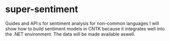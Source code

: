 # super-sentiment
Guides and API:s for sentiment analysis for non-common languages
I will show how to build sentiment models in CNTK because it integrates well into the .NET environment.
The data will be made available aswell.
